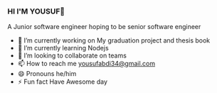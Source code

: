 ### HI I'M YOUSUF👋
A Junior software engineer hoping to be senior software engineer 

- 🔭 I’m currently working on My graduation project and thesis book 
- 🌱 I’m currently learning Nodejs
- 👯 I’m looking to collaborate on teams
- 📫 How to reach me yousufabdi34@gmail.com
- 😄 Pronouns he/him
- ⚡ Fun fact Have Awesome day
